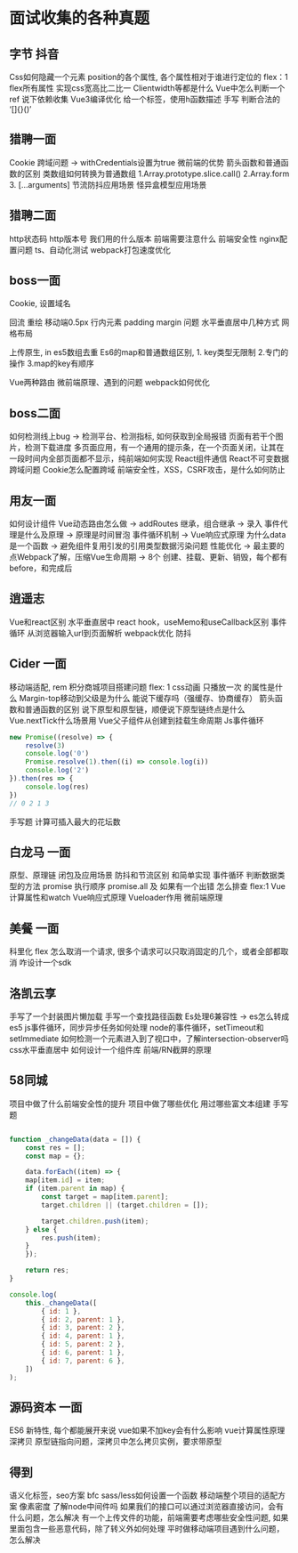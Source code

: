 # 面试收集的各种真题

## 字节 抖音

Css如何隐藏一个元素
position的各个属性, 各个属性相对于谁进行定位的
flex：1
flex所有属性
实现css宽高比二比一
Clientwidth等都是什么
Vue中怎么判断一个ref
说下依赖收集
Vue3编译优化
给一个标签，使用h函数描述
手写 判断合法的 ‘[]{}()’

## 猎聘一面

Cookie 跨域问题 -> withCredentials设置为true
微前端的优势
箭头函数和普通函数的区别
类数组如何转换为普通数组 1.Array.prototype.slice.call() 2.Array.form 3. […arguments]
节流防抖应用场景
怪异盒模型应用场景

## 猎聘二面

http状态码
http版本号 我们用的什么版本 前端需要注意什么
前端安全性
nginx配置问题
ts、自动化测试
webpack打包速度优化

## boss一面

Cookie, 设置域名

回流 重绘
移动端0.5px
行内元素 padding margin 问题
水平垂直居中几种方式
网格布局

上传原生, in
es5数组去重
Es6的map和普通数组区别, 1. key类型无限制 2.专门的操作 3.map的key有顺序

Vue两种路由
微前端原理、遇到的问题
webpack如何优化

## boss二面

如何检测线上bug -> 检测平台、检测指标, 如何获取到全局报错
页面有若干个图片，检测下载进度
多页面应用，有一个通用的提示条，在一个页面关闭，让其在一段时间内全部页面都不显示，纯前端如何实现
React组件通信
React不可变数据
跨域问题
Cookie怎么配置跨域
前端安全性，XSS，CSRF攻击，是什么如何防止

## 用友一面

如何设计组件
Vue动态路由怎么做 -> addRoutes
继承，组合继承 -> 录入
事件代理是什么及原理 -> 原理是时间冒泡
事件循环机制 -> 
Vue响应式原理 
为什么data是一个函数 -> 避免组件复用引发的引用类型数据污染问题
性能优化 -> 最主要的点Webpack了解，压缩Vue生命周期 -> 8个 创建、挂载、更新、销毁，每个都有before，和完成后


## 逍遥志

Vue和react区别
水平垂直居中
react hook，useMemo和useCallback区别
事件循环
从浏览器输入url到页面解析
webpack优化
防抖

## Cider 一面

移动端适配, rem
积分商城项目搭建问题
flex: 1
css动画 只播放一次 的属性是什么
Margin-top移动到父级是为什么
能说下缓存吗（强缓存、协商缓存）
箭头函数和普通函数的区别
说下原型和原型链，顺便说下原型链终点是什么
Vue.nextTick什么场景用
Vue父子组件从创建到挂载生命周期
Js事件循环

```js
new Promise((resolve) => {
    resolve(3)
    console.log('0')
    Promise.resolve(1).then((i) => console.log(i))
    console.log('2')
}).then(res => {
    console.log(res)
})
// 0 2 1 3
```

手写题 计算可插入最大的花坛数

## 白龙马 一面

原型、原理链
闭包及应用场景
防抖和节流区别 和简单实现
事件循环
判断数据类型的方法
promise 执行顺序
promise.all 及 如果有一个出错 怎么排查
flex:1
Vue 计算属性和watch
Vue响应式原理
Vueloader作用
微前端原理

## 美餐 一面

科里化
flex
怎么取消一个请求, 很多个请求可以只取消固定的几个，或者全部都取消
咋设计一个sdk

## 洛凯云享

手写了一个封装图片懒加载
手写一个查找路径函数
Es处理6兼容性 -> es怎么转成es5
js事件循环，同步异步任务如何处理
node的事件循环，setTimeout和setImmediate
如何检测一个元素进入到了视口中，了解intersection-observer吗
css水平垂直居中
如何设计一个组件库
前端/RN截屏的原理

## 58同城

项目中做了什么前端安全性的提升
项目中做了哪些优化
用过哪些富文本组建
手写题

```js

function _changeData(data = []) {
    const res = [];
    const map = {};

    data.forEach((item) => {
    map[item.id] = item;
    if (item.parent in map) { 
        const target = map[item.parent];
        target.children || (target.children = []);

        target.children.push(item);
    } else {
        res.push(item);
    }
    });

    return res;
}

console.log(
    this._changeData([
        { id: 1 },
        { id: 2, parent: 1 },
        { id: 3, parent: 2 },
        { id: 4, parent: 1 },
        { id: 5, parent: 2 },
        { id: 6, parent: 1 },
        { id: 7, parent: 6 },
    ])
);

```

## 源码资本 一面

ES6 新特性, 每个都能展开来说
vue如果不加key会有什么影响
vue计算属性原理
深拷贝
原型链指向问题，深拷贝中怎么拷贝实例，要求带原型

## 得到

语义化标签，seo方案
bfc
sass/less如何设置一个函数
移动端整个项目的适配方案
像素密度
了解node中间件吗
如果我们的接口可以通过浏览器直接访问，会有什么问题，怎么解决
有一个上传文件的功能，前端需要考虑哪些安全性问题, 如果里面包含一些恶意代码，除了转义外如何处理
平时做移动端项目遇到什么问题，怎么解决
